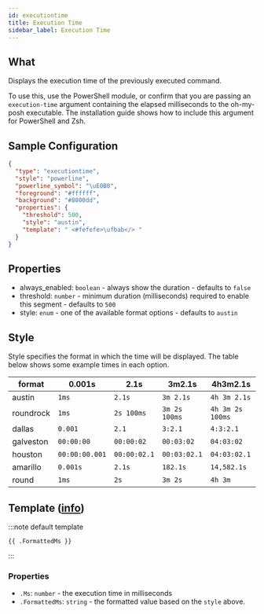 ```yaml
---
id: executiontime
title: Execution Time
sidebar_label: Execution Time
---
```


## What

Displays the execution time of the previously executed command.

To use this, use the PowerShell module, or confirm that you are passing an `execution-time` argument containing the
elapsed milliseconds to the oh-my-posh executable.
The installation guide shows how to include this argument for PowerShell and Zsh.

## Sample Configuration

```json
{
  "type": "executiontime",
  "style": "powerline",
  "powerline_symbol": "\uE0B0",
  "foreground": "#ffffff",
  "background": "#8800dd",
  "properties": {
    "threshold": 500,
    "style": "austin",
    "template": " <#fefefe>\ufbab</> "
  }
}
```

## Properties

- always_enabled: `boolean` - always show the duration - defaults to `false`
- threshold: `number` - minimum duration (milliseconds) required to enable this segment - defaults to `500`
- style: `enum` - one of the available format options - defaults to `austin`

## Style

Style specifies the format in which the time will be displayed. The table below shows some example times in each option.

| format    | 0.001s         | 2.1s         | 3m2.1s        | 4h3m2.1s         |
| --------- | -------------- | ------------ | ------------- | ---------------- |
| austin    | `1ms`          | `2.1s`       | `3m 2.1s`     | `4h 3m 2.1s`     |
| roundrock | `1ms`          | `2s 100ms`   | `3m 2s 100ms` | `4h 3m 2s 100ms` |
| dallas    | `0.001`        | `2.1`        | `3:2.1`       | `4:3:2.1`        |
| galveston | `00:00:00`     | `00:00:02`   | `00:03:02`    | `04:03:02`       |
| houston   | `00:00:00.001` | `00:00:02.1` | `00:03:02.1`  | `04:03:02.1`     |
| amarillo  | `0.001s`       | `2.1s`       | `182.1s`      | `14,582.1s`      |
| round     | `1ms`          | `2s`         | `3m 2s`       | `4h 3m`          |

## Template ([info][templates])

:::note default template

``` template
{{ .FormattedMs }}
```

:::

### Properties

- `.Ms`: `number` - the execution time in milliseconds
- `.FormattedMs`: `string` - the formatted value based on the `style` above.

[templates]: /docs/config-templates
